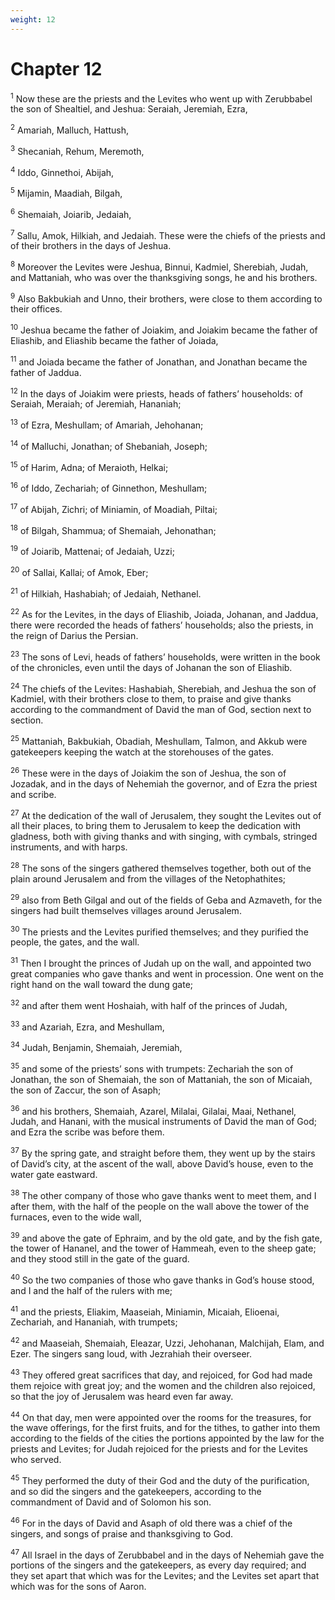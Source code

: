 ```yaml
---
weight: 12
---
```


# Chapter 12

<sup>1</sup> Now these are the priests and the Levites who went up with Zerubbabel the son of Shealtiel, and Jeshua: Seraiah, Jeremiah, Ezra, 

<sup>2</sup> Amariah, Malluch, Hattush, 

<sup>3</sup> Shecaniah, Rehum, Meremoth, 

<sup>4</sup> Iddo, Ginnethoi, Abijah, 

<sup>5</sup> Mijamin, Maadiah, Bilgah, 

<sup>6</sup> Shemaiah, Joiarib, Jedaiah, 

<sup>7</sup> Sallu, Amok, Hilkiah, and Jedaiah. These were the chiefs of the priests and of their brothers in the days of Jeshua. 

<sup>8</sup> Moreover the Levites were Jeshua, Binnui, Kadmiel, Sherebiah, Judah, and Mattaniah, who was over the thanksgiving songs, he and his brothers. 

<sup>9</sup> Also Bakbukiah and Unno, their brothers, were close to them according to their offices. 

<sup>10</sup> Jeshua became the father of Joiakim, and Joiakim became the father of Eliashib, and Eliashib became the father of Joiada, 

<sup>11</sup> and Joiada became the father of Jonathan, and Jonathan became the father of Jaddua. 

<sup>12</sup> In the days of Joiakim were priests, heads of fathers’ households: of Seraiah, Meraiah; of Jeremiah, Hananiah; 

<sup>13</sup> of Ezra, Meshullam; of Amariah, Jehohanan; 

<sup>14</sup> of Malluchi, Jonathan; of Shebaniah, Joseph; 

<sup>15</sup> of Harim, Adna; of Meraioth, Helkai; 

<sup>16</sup> of Iddo, Zechariah; of Ginnethon, Meshullam; 

<sup>17</sup> of Abijah, Zichri; of Miniamin, of Moadiah, Piltai; 

<sup>18</sup> of Bilgah, Shammua; of Shemaiah, Jehonathan; 

<sup>19</sup> of Joiarib, Mattenai; of Jedaiah, Uzzi; 

<sup>20</sup> of Sallai, Kallai; of Amok, Eber; 

<sup>21</sup> of Hilkiah, Hashabiah; of Jedaiah, Nethanel. 

<sup>22</sup> As for the Levites, in the days of Eliashib, Joiada, Johanan, and Jaddua, there were recorded the heads of fathers’ households; also the priests, in the reign of Darius the Persian. 

<sup>23</sup> The sons of Levi, heads of fathers’ households, were written in the book of the chronicles, even until the days of Johanan the son of Eliashib. 

<sup>24</sup> The chiefs of the Levites: Hashabiah, Sherebiah, and Jeshua the son of Kadmiel, with their brothers close to them, to praise and give thanks according to the commandment of David the man of God, section next to section. 

<sup>25</sup> Mattaniah, Bakbukiah, Obadiah, Meshullam, Talmon, and Akkub were gatekeepers keeping the watch at the storehouses of the gates. 

<sup>26</sup> These were in the days of Joiakim the son of Jeshua, the son of Jozadak, and in the days of Nehemiah the governor, and of Ezra the priest and scribe. 

<sup>27</sup> At the dedication of the wall of Jerusalem, they sought the Levites out of all their places, to bring them to Jerusalem to keep the dedication with gladness, both with giving thanks and with singing, with cymbals, stringed instruments, and with harps. 

<sup>28</sup> The sons of the singers gathered themselves together, both out of the plain around Jerusalem and from the villages of the Netophathites; 

<sup>29</sup> also from Beth Gilgal and out of the fields of Geba and Azmaveth, for the singers had built themselves villages around Jerusalem. 

<sup>30</sup> The priests and the Levites purified themselves; and they purified the people, the gates, and the wall. 

<sup>31</sup> Then I brought the princes of Judah up on the wall, and appointed two great companies who gave thanks and went in procession. One went on the right hand on the wall toward the dung gate; 

<sup>32</sup> and after them went Hoshaiah, with half of the princes of Judah, 

<sup>33</sup> and Azariah, Ezra, and Meshullam, 

<sup>34</sup> Judah, Benjamin, Shemaiah, Jeremiah, 

<sup>35</sup> and some of the priests’ sons with trumpets: Zechariah the son of Jonathan, the son of Shemaiah, the son of Mattaniah, the son of Micaiah, the son of Zaccur, the son of Asaph; 

<sup>36</sup> and his brothers, Shemaiah, Azarel, Milalai, Gilalai, Maai, Nethanel, Judah, and Hanani, with the musical instruments of David the man of God; and Ezra the scribe was before them. 

<sup>37</sup> By the spring gate, and straight before them, they went up by the stairs of David’s city, at the ascent of the wall, above David’s house, even to the water gate eastward. 

<sup>38</sup> The other company of those who gave thanks went to meet them, and I after them, with the half of the people on the wall above the tower of the furnaces, even to the wide wall, 

<sup>39</sup> and above the gate of Ephraim, and by the old gate, and by the fish gate, the tower of Hananel, and the tower of Hammeah, even to the sheep gate; and they stood still in the gate of the guard. 

<sup>40</sup> So the two companies of those who gave thanks in God’s house stood, and I and the half of the rulers with me; 

<sup>41</sup> and the priests, Eliakim, Maaseiah, Miniamin, Micaiah, Elioenai, Zechariah, and Hananiah, with trumpets; 

<sup>42</sup> and Maaseiah, Shemaiah, Eleazar, Uzzi, Jehohanan, Malchijah, Elam, and Ezer. The singers sang loud, with Jezrahiah their overseer. 

<sup>43</sup> They offered great sacrifices that day, and rejoiced, for God had made them rejoice with great joy; and the women and the children also rejoiced, so that the joy of Jerusalem was heard even far away. 

<sup>44</sup> On that day, men were appointed over the rooms for the treasures, for the wave offerings, for the first fruits, and for the tithes, to gather into them according to the fields of the cities the portions appointed by the law for the priests and Levites; for Judah rejoiced for the priests and for the Levites who served. 

<sup>45</sup> They performed the duty of their God and the duty of the purification, and so did the singers and the gatekeepers, according to the commandment of David and of Solomon his son. 

<sup>46</sup> For in the days of David and Asaph of old there was a chief of the singers, and songs of praise and thanksgiving to God. 

<sup>47</sup> All Israel in the days of Zerubbabel and in the days of Nehemiah gave the portions of the singers and the gatekeepers, as every day required; and they set apart that which was for the Levites; and the Levites set apart that which was for the sons of Aaron. 



